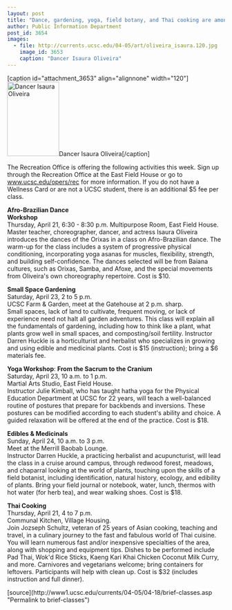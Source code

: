 ```yaml
---
layout: post
title: "Dance, gardening, yoga, field botany, and Thai cooking are among current Rec Office offerings"
author: Public Information Department
post_id: 3654
images:
  - file: http://currents.ucsc.edu/04-05/art/oliveira_isaura.120.jpg
    image_id: 3653
    caption: "Dancer Isaura Oliveira"
---
```


[caption id="attachment_3653" align="alignnone" width="120"]<a href="http://localhost/mysite/wp-content/uploads/2005/04/oliveira_isaura.120.jpg"><img class="size-full wp-image-3653" src="http://localhost/mysite/wp-content/uploads/2005/04/oliveira_isaura.120.jpg" alt="Dancer Isaura Oliveira" width="120" height="172" /></a>Dancer Isaura Oliveira[/caption]
<a name="content" id="content"></a>
<p>
  The Recreation Office is offering the following activities this week. Sign up through the Recreation Office at the East Field House or go to <a href="http://www.ucsc.edu/opers/rec">www.ucsc.edu/opers/rec</a> for more information. If you do not have a Wellness Card or are not a UCSC student, there is an additional $5 fee per class.
</p>
<p>
  <b>Afro-Brazilian Dance<br>
  Workshop</b><br>
  Thursday, April 21, 6:30 - 8:30 p.m. Multipurpose Room, East Field House.<br>
  Master teacher, choreographer, dancer, and actress Isaura Oliveira introduces the dances of the Orixas in a class on Afro-Brazilian dance. The warm-up for the class includes a system of progressive physical conditioning, incorporating yoga asanas for muscles, flexibility, strength, and building self-confidence. The dances selected will be from Baiana cultures, such as Orixas, Samba, and Afoxe, and the special movements from Oliveira's own choreography repertoire. Cost is $10.
</p>
<p>
  <b>Small Space Gardening<br></b>Saturday, April 23, 2 to 5 p.m.<br>
  UCSC Farm &amp; Garden, meet at the Gatehouse at 2 p.m. sharp.<br>
  Small spaces, lack of land to cultivate, frequent moving, or lack of experience need not halt all garden adventures. This class will explain all the fundamentals of gardening, including how to think like a plant, what plants grow well in small spaces, and composting/soil fertility. Instructor Darren Huckle is a horticulturist and herbalist who specializes in growing and using edible and medicinal plants. Cost is $15 (instruction); bring a $6 materials fee.
</p>
<p>
  <b>Yoga Workshop</b>: <b>From the Sacrum to the Cranium</b><br>
  Saturday, April 23, 10 a.m. to 1 p.m.<br>
  Martial Arts Studio, East Field House.<br>
  Instructor Julie Kimball, who has taught hatha yoga for the Physical Education Department at UCSC for 22 years, will teach a well-balanced routine of postures that prepare for backbends and inversions. These postures can be modified according to each student's ability and choice. A guided relaxation will be offered at the end of the practice. Cost is $18.
</p>
<p>
  <b>Edibles &amp; Medicinals</b><br>
  Sunday, April 24, 10 a.m. to 3 p.m.<br>
  Meet at the Merrill Baobab Lounge.<br>
  Instructor Darren Huckle, a practicing herbalist and acupuncturist, will lead the class in a cruise around campus, through redwood forest, meadows, and chaparral looking at the world of plants, touching upon the skills of a field botanist, including identification, natural history, ecology, and edibility of plants. Bring your field journal or notebook, water, lunch, thermos with hot water (for herb tea), and wear walking shoes. Cost is $18.
</p>
<p>
  <b>Thai Cooking</b><br>
  Thursday, April 21, 4 to 7 p.m.<br>
  Communal Kitchen, Village Housing.<br>
  Join Jozseph Schultz, veteran of 25 years of Asian cooking, teaching and travel, in a culinary journey to the fast and fabulous world of Thai cuisine. You will learn numerous fast and/or inexpensive specialties of the area, along with shopping and equipment tips. Dishes to be performed include Pad Thai, Wok'd Rice Sticks, Kaeng Kari Khai Chicken Coconut Milk Curry, and more. Carnivores and vegetarians welcome; bring containers for leftovers. Participants will help with clean up. Cost is $32 (includes instruction and full dinner).
</p>
<form>
  <input name="t1" size="-1" type="hidden">
</form>



</p>
[source](http://www1.ucsc.edu/currents/04-05/04-18/brief-classes.asp "Permalink to brief-classes")

